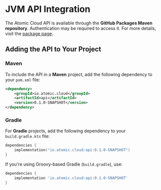 # JVM API Integration

The Atomic Cloud API is available through the **GitHub Packages Maven repository**. Authentication may be required to access it. For more details, visit the [package page](https://github.com/HttpRafa/atomic-cloud/packages/2219240).

## Adding the API to Your Project

### **Maven**
To include the API in a **Maven** project, add the following dependency to your `pom.xml` file:

```xml
<dependency>
    <groupId>io.atomic.cloud</groupId>
    <artifactId>api</artifactId>
    <version>0.1.0-SNAPSHOT</version>
</dependency>
```

### **Gradle**
For **Gradle** projects, add the following dependency to your `build.gradle.kts` file:

```kotlin
dependencies {
    implementation("io.atomic.cloud:api:0.1.0-SNAPSHOT")
}
```

If you're using Groovy-based Gradle (`build.gradle`), use:

```gradle
dependencies {
    implementation 'io.atomic.cloud:api:0.1.0-SNAPSHOT'
}
```

